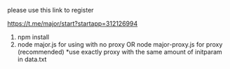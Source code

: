 please use this link to register

https://t.me/major/start?startapp=312126994

1. npm install
2. node major.js for using with no proxy
   OR
   node major-proxy.js for proxy (recommended) *use exactly proxy with the same amount of initparam in data.txt